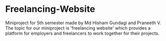 # Freelancing-Website
Miniproject for 5th semester made by Md Hisham Gundagi and Praneeth V.
The topic for our miniproject is 'freelancing website' which provides a platform for employers and freelancers to work together for their projects.
